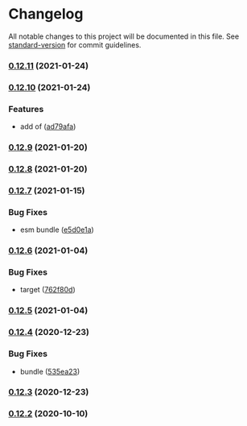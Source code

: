 # Changelog

All notable changes to this project will be documented in this file. See [standard-version](https://github.com/conventional-changelog/standard-version) for commit guidelines.

### [0.12.11](https://github.com/BlackGlory/iterable-operator/compare/v0.12.10...v0.12.11) (2021-01-24)

### [0.12.10](https://github.com/BlackGlory/iterable-operator/compare/v0.12.9...v0.12.10) (2021-01-24)


### Features

* add of ([ad79afa](https://github.com/BlackGlory/iterable-operator/commit/ad79afaebc4a0ed1b15f015e69ed9332c0fe47f6))

### [0.12.9](https://github.com/BlackGlory/iterable-operator/compare/v0.12.8...v0.12.9) (2021-01-20)

### [0.12.8](https://github.com/BlackGlory/iterable-operator/compare/v0.12.7...v0.12.8) (2021-01-20)

### [0.12.7](https://github.com/BlackGlory/iterable-operator/compare/v0.12.6...v0.12.7) (2021-01-15)


### Bug Fixes

* esm bundle ([e5d0e1a](https://github.com/BlackGlory/iterable-operator/commit/e5d0e1acdd7f21bf8835b2d229ea660c6425e66c))

### [0.12.6](https://github.com/BlackGlory/iterable-operator/compare/v0.12.5...v0.12.6) (2021-01-04)


### Bug Fixes

* target ([762f80d](https://github.com/BlackGlory/iterable-operator/commit/762f80d050fb345c81d68f0011244d0ed00f5876))

### [0.12.5](https://github.com/BlackGlory/iterable-operator/compare/v0.12.4...v0.12.5) (2021-01-04)

### [0.12.4](https://github.com/BlackGlory/iterable-operator/compare/v0.12.3...v0.12.4) (2020-12-23)


### Bug Fixes

* bundle ([535ea23](https://github.com/BlackGlory/iterable-operator/commit/535ea2360f05305e958fc3c7fa3871f770e3c30f))

### [0.12.3](https://github.com/BlackGlory/iterable-operator/compare/v0.12.2...v0.12.3) (2020-12-23)

### [0.12.2](https://github.com/BlackGlory/iterable-operator/compare/v0.12.1...v0.12.2) (2020-10-10)
